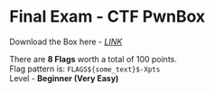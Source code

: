 # Final Exam - CTF PwnBox
Download the Box here - [_LINK_](https://drive.google.com/file/d/1V6oP3fc5sJ1jIBWwci8LZhVmyGR5q8dm/view?usp=sharing)

There are **8 Flags** worth a total of 100 points. <br>
Flag pattern is: `FLAGS${some_text}$-Xpts` <br>
Level - **Beginner (Very Easy)**
